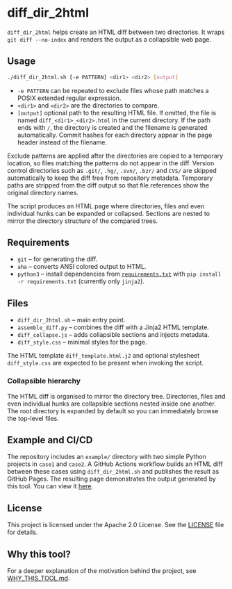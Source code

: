 # diff_dir_2html

`diff_dir_2html` helps create an HTML diff between two directories. It wraps `git diff --no-index` and renders the output as a collapsible web page.

## Usage

```bash
./diff_dir_2html.sh [-e PATTERN] <dir1> <dir2> [output]
```

- `-e PATTERN` can be repeated to exclude files whose path matches a POSIX
extended regular expression.
- `<dir1>` and `<dir2>` are the directories to compare.
- `[output]` optional path to the resulting HTML file. If omitted, the file is named `diff_<dir1>_<dir2>.html` in the current directory. If the path ends with `/`, the directory is created and the filename is generated automatically. Commit hashes for each directory appear in the page header instead of the filename.

Exclude patterns are applied after the directories are copied to a temporary location, so files matching the patterns do not appear in the diff.
Version control directories such as `.git/`, `.hg/`, `.svn/`, `.bzr/` and `CVS/` are skipped automatically to keep the diff free from repository metadata.
Temporary paths are stripped from the diff output so that file references show the original directory names.

The script produces an HTML page where directories, files and even individual hunks can be expanded or collapsed. Sections are nested to mirror the directory structure of the compared trees.

## Requirements

- `git` – for generating the diff.
- `aha` – converts ANSI colored output to HTML.
- `python3` – install dependencies from [`requirements.txt`](requirements.txt)
  with `pip install -r requirements.txt` (currently only `jinja2`).

## Files

- `diff_dir_2html.sh` – main entry point.
- `assemble_diff.py` – combines the diff with a Jinja2 HTML template.
- `diff_collapse.js` – adds collapsible sections and injects metadata.
- `diff_style.css` – minimal styles for the page.

The HTML template `diff_template.html.j2` and optional stylesheet `diff_style.css` are expected to be present when invoking the script.

### Collapsible hierarchy

The HTML diff is organised to mirror the directory tree. Directories, files and even individual hunks are collapsible sections nested inside one another. The root directory is expanded by default so you can immediately browse the top-level files.

## Example and CI/CD

The repository includes an `example/` directory with two simple Python projects in
`case1` and `case2`. A GitHub Actions workflow builds an HTML diff between these
cases using `diff_dir_2html.sh` and publishes the result as GitHub Pages. The
resulting page demonstrates the output generated by this tool. You can view it
[here](https://cfd-pizca.github.io/diff_dir_2html/).

## License

This project is licensed under the Apache 2.0 License. See the [LICENSE](LICENSE) file for details.

## Why this tool?

For a deeper explanation of the motivation behind the project, see [WHY_THIS_TOOL.md](WHY_THIS_TOOL.md).
